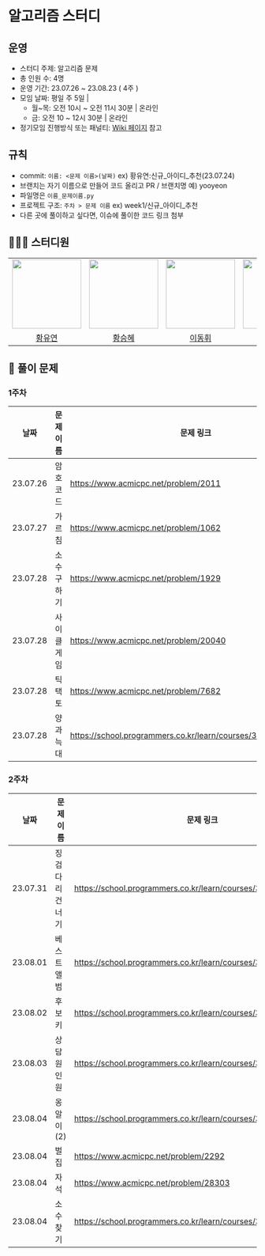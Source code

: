 # 알고리즘 스터디 
## 운영
- 스터디 주제: 알고리즘 문제
- 총 인원 수: 4명
- 운영 기간: 23.07.26 ~ 23.08.23 ( 4주 )
- 모임 날짜: 평일 주 5일 |
   - 월~목: 오전 10시 ~ 오전 11시 30분 | 온라인
   - 금: 오전 10 ~ 12시 30분 | 온라인
- 정기모임 진행방식 또는 패널티: [Wiki 페이지](https://github.com/AlgorithmStudy23/Algorithm/wiki/%EC%8A%A4%ED%84%B0%EB%94%94-%EC%A7%84%ED%96%89-%EB%B0%A9%EC%8B%9D-%EB%B0%8F-%EA%B7%9C%EC%B9%99) 참고

## 규칙
* commit: `이름: <문제 이름>(날짜)` ex) 황유연:신규_아이디_추천(23.07.24)
* 브랜치는 자기 이름으로 만들어 코드 올리고 PR / 브랜치명 예) yooyeon
* 파일명은 `이름_문제이름.py`
* 프로젝트 구조: `주차 > 문제 이름` ex) week1/신규_아이디_추천
* 다른 곳에 풀이하고 싶다면, 이슈에 풀이한 코드 링크 첨부



## 👩🏻‍💻 스터디원
<table>
    <tr>
        <td height="140px" align="center"><img src="https://avatars.githubusercontent.com/yoooyeon" width="140px" /></td>
        <td height="140px" align="center"><img src="https://avatars.githubusercontent.com/seunghye-study" width="140px" /></td>
        <td height="140px" align="center"><img src="https://avatars.githubusercontent.com/Initium-Home" width="140px" /></td>
        <td height="140px" align="center"><img src="https://avatars.githubusercontent.com/Heeesuu" width="140px" /></td>
    </tr>
    <tr>
        <td align="center">
          <a href="https://github.com/yoooyeon"> 황유연 </a>
        </td>
        <td align="center">
          <a href="https://github.com/seunghye-study"> 황승혜 </a>
        </td>
        <td align="center">
          <a href="https://github.com/Initium-Home"> 이동휘 </a>
        </td>
        <td align="center">
          <a href="https://github.com/Heeesuu"> 신희수 </a>
        </td>
    </tr>
</table>

## 📑 풀이 문제

### 1주차

| 날짜   | 문제 이름 | 문제 링크                                       |
| ------ | ------- |-------------------------------------------- |
| 23.07.26 | 암호코드 |https://www.acmicpc.net/problem/2011 |
| 23.07.27 | 가르침 |https://www.acmicpc.net/problem/1062 |
| 23.07.28 | 소수 구하기 |https://www.acmicpc.net/problem/1929 |
| 23.07.28| 사이클 게임 |https://www.acmicpc.net/problem/20040 |
| 23.07.28| 틱택토 |https://www.acmicpc.net/problem/7682 |
| 23.07.28| 양과 늑대 |https://school.programmers.co.kr/learn/courses/30/lessons/92343 |


### 2주차

| 날짜   | 문제 이름 | 문제 링크                                       |
| ------ | ------- |-------------------------------------------- |
| 23.07.31 | 징검다리 건너기 | https://school.programmers.co.kr/learn/courses/30/lessons/64062 |
| 23.08.01 | 베스트 앨범 | https://school.programmers.co.kr/learn/courses/30/lessons/42579 |
| 23.08.02 | 후보키 | https://school.programmers.co.kr/learn/courses/30/lessons/42890 |
| 23.08.03 | 상담원 인원 | https://school.programmers.co.kr/learn/courses/30/lessons/214288 |
| 23.08.04 | 옹알이(2) | https://school.programmers.co.kr/learn/courses/30/lessons/133499 |
| 23.08.04| 벌집 | https://www.acmicpc.net/problem/2292 |
| 23.08.04| 자석 | https://www.acmicpc.net/problem/28303 |
| 23.08.04| 소수 찾기 | https://school.programmers.co.kr/learn/courses/30/lessons/42839 |
